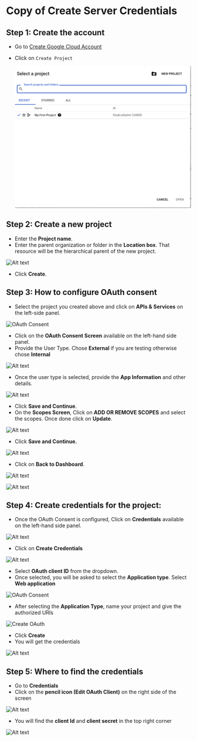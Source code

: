 # Copy of Create Server Credentials

## Step 1: Create the account

* Go to [Create Google Cloud Account](https://console.cloud.google.com)
*   Click on `Create Project`

    ![Create Project](<../../../../.gitbook/assets/g-create-project (2) (2) (2) (2) (2) (3) (1) (3).png>)

## Step 2: Create a new project

* Enter the **Project name**.
* Enter the parent organization or folder in the **Location box**. That resource will be the hierarchical parent of the new project.

![Alt text](https://user-images.githubusercontent.com/83201188/123220306-73322000-d4eb-11eb-9228-cb323cd77628.png)

* Click **Create**.

## Step 3: How to configure OAuth consent

* Select the project you created above and click on **APIs & Services** on the left-side panel.

![OAuth Consent](../../../../.gitbook/assets/g-project-oauth-consent.png)

* Click on the **OAuth Consent Screen** available on the left-hand side panel.
* Provide the User Type. Chose **External** if you are testing otherwise chose **Internal**

![Alt text](https://user-images.githubusercontent.com/83201188/123220629-c4421400-d4eb-11eb-8a1c-9226ccf1f6d3.png)

* Once the user type is selected, provide the **App Information** and other details.

![Alt text](https://user-images.githubusercontent.com/83201188/123220633-c4daaa80-d4eb-11eb-8da2-e885fb1ca6c7.png)

* Click **Save and Continue**.
* On the **Scopes Screen**, Click on **ADD OR REMOVE SCOPES** and select the scopes. Once done click on **Update**.

![Alt text](https://user-images.githubusercontent.com/83201188/125923094-02d8c3ba-580f-4b4f-8e0e-ea3067253a63.png)

* Click **Save and Continue.**

![Alt text](https://user-images.githubusercontent.com/83201188/125923694-e412b04a-2391-4afd-b436-1c5e362604b5.png)

* Click on **Back to Dashboard**.

![Alt text](https://user-images.githubusercontent.com/83201188/125923897-0277ac41-b95c-4d35-a6d0-aae25cde26b0.png)

![Alt text](https://user-images.githubusercontent.com/83201188/123220646-c73d0480-d4eb-11eb-8354-7bd961bff8a0.png)

## Step 4: Create credentials for the project:

* Once the OAuth Consent is configured, Click on **Credentials** available on the left-hand side panel.

![Alt text](https://user-images.githubusercontent.com/83201188/123220649-c7d59b00-d4eb-11eb-9762-66b4e1f60753.png)

* Click on **Create Credentials**

![Alt text](https://user-images.githubusercontent.com/83201188/123220655-c7d59b00-d4eb-11eb-96c0-711f2938ec99.png)

* Select **OAuth client ID** from the dropdown.
* Once selected, you will be asked to select the **Application type**. Select **Web application**

![OAuth Consent](https://user-images.githubusercontent.com/83201188/123220661-c906c800-d4eb-11eb-8ffb-5a7dbc4fc5b6.png)

* After selecting the **Application Type**, name your project and give the authorized URIs

![Create OAuth](../../../../.gitbook/assets/g-create-oauth.png)

* Click **Create**
* You will get the credentials

![Alt text](https://user-images.githubusercontent.com/83201188/123220668-ca37f500-d4eb-11eb-95fb-5a7c152c432b.png)

## Step 5: Where to find the credentials

* Go to **Credentials**
* Click on the **pencil icon (Edit OAuth Client)** on the right side of the screen

![Alt text](https://user-images.githubusercontent.com/83201188/123220675-cad08b80-d4eb-11eb-9c46-2c7c81b02509.png)

* You will find the **client Id** and **client secret** in the top right corner

![Alt text](https://user-images.githubusercontent.com/83201188/123220680-cc01b880-d4eb-11eb-9479-1379f69a063b.png)
